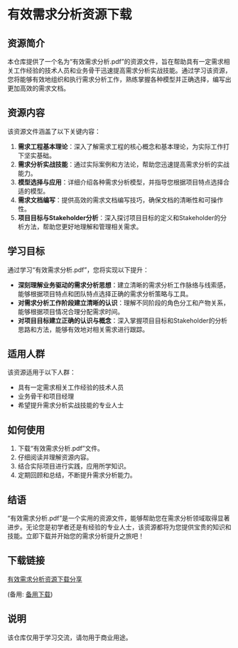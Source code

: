 # 有效需求分析资源下载

## 资源简介

本仓库提供了一个名为“有效需求分析.pdf”的资源文件，旨在帮助具有一定需求相关工作经验的技术人员和业务骨干迅速提高需求分析实战技能。通过学习该资源，您将能够有效地组织和执行需求分析工作，熟练掌握各种模型并正确选择，编写出更加高效的需求文档。

## 资源内容

该资源文件涵盖了以下关键内容：

1. **需求工程基本理论**：深入了解需求工程的核心概念和基本理论，为实际工作打下坚实基础。
2. **需求分析实战技能**：通过实际案例和方法论，帮助您迅速提高需求分析的实战能力。
3. **模型选择与应用**：详细介绍各种需求分析模型，并指导您根据项目特点选择合适的模型。
4. **需求文档编写**：提供高效的需求文档编写技巧，确保文档的清晰性和可操作性。
5. **项目目标与Stakeholder分析**：深入探讨项目目标的定义和Stakeholder的分析方法，帮助您更好地理解和管理相关需求。

## 学习目标

通过学习“有效需求分析.pdf”，您将实现以下提升：

- **深刻理解业务驱动的需求分析思想**：建立清晰的需求分析工作脉络与线索感，能够根据项目特点和团队特点选择正确的需求分析策略与工具。
- **对需求分析工作阶段建立清晰的认识**：理解不同阶段的角色分工和产物关系，能够根据项目情况合理分配需求时间。
- **对项目目标建立正确的认识与概念**：深入掌握项目目标和Stakeholder的分析思路和方法，能够有效地对相关需求进行跟踪。

## 适用人群

该资源适用于以下人群：

- 具有一定需求相关工作经验的技术人员
- 业务骨干和项目经理
- 希望提升需求分析实战技能的专业人士

## 如何使用

1. 下载“有效需求分析.pdf”文件。
2. 仔细阅读并理解资源内容。
3. 结合实际项目进行实践，应用所学知识。
4. 定期回顾和总结，不断提升需求分析能力。

## 结语

“有效需求分析.pdf”是一个实用的资源文件，能够帮助您在需求分析领域取得显著进步。无论您是初学者还是有经验的专业人士，该资源都将为您提供宝贵的知识和技能。立即下载并开始您的需求分析提升之旅吧！

## 下载链接
[有效需求分析资源下载分享](https://pan.quark.cn/s/2f10d04861c3) 

(备用: [备用下载](https://pan.baidu.com/s/14brUgEJrrv6_ZhNUVh1IEw?pwd=1234))

## 说明

该仓库仅用于学习交流，请勿用于商业用途。
